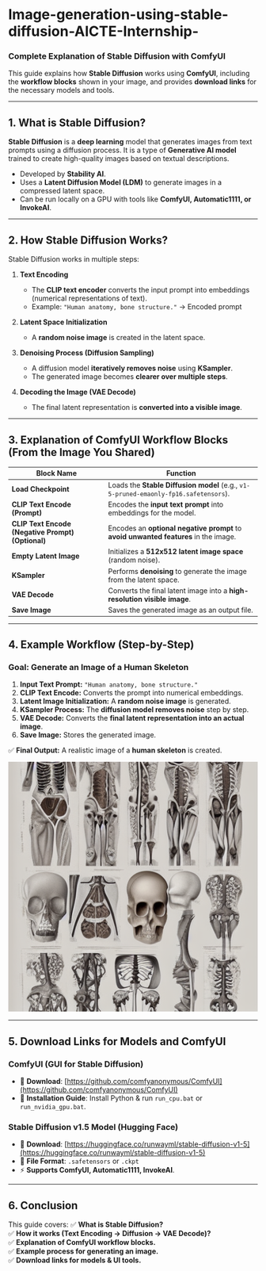 # Image-generation-using-stable-diffusion-AICTE-Internship-

### **Complete Explanation of Stable Diffusion with ComfyUI**  
This guide explains how **Stable Diffusion** works using **ComfyUI**, including the **workflow blocks** shown in your image, and provides **download links** for the necessary models and tools.

---

## **1. What is Stable Diffusion?**  
**Stable Diffusion** is a **deep learning** model that generates images from text prompts using a diffusion process. It is a type of **Generative AI model** trained to create high-quality images based on textual descriptions.

- Developed by **Stability AI**.
- Uses a **Latent Diffusion Model (LDM)** to generate images in a compressed latent space.
- Can be run locally on a GPU with tools like **ComfyUI, Automatic1111, or InvokeAI**.

---

## **2. How Stable Diffusion Works?**  
Stable Diffusion works in multiple steps:  

1. **Text Encoding**  
   - The **CLIP text encoder** converts the input prompt into embeddings (numerical representations of text).  
   - Example: `"Human anatomy, bone structure."` → Encoded prompt  

2. **Latent Space Initialization**  
   - A **random noise image** is created in the latent space.  

3. **Denoising Process (Diffusion Sampling)**  
   - A diffusion model **iteratively removes noise** using **KSampler**.  
   - The generated image becomes **clearer over multiple steps**.  

4. **Decoding the Image (VAE Decode)**  
   - The final latent representation is **converted into a visible image**.  

---

## **3. Explanation of ComfyUI Workflow Blocks (From the Image You Shared)**  

| Block Name | Function |
|------------|----------|
| **Load Checkpoint** | Loads the **Stable Diffusion model** (e.g., `v1-5-pruned-emaonly-fp16.safetensors`). |
| **CLIP Text Encode (Prompt)** | Encodes the **input text prompt** into embeddings for the model. |
| **CLIP Text Encode (Negative Prompt) (Optional)** | Encodes an **optional negative prompt** to **avoid unwanted features** in the image. |
| **Empty Latent Image** | Initializes a **512x512 latent image space** (random noise). |
| **KSampler** | Performs **denoising** to generate the image from the latent space. |
| **VAE Decode** | Converts the final latent image into a **high-resolution visible image**. |
| **Save Image** | Saves the generated image as an output file. |

---

## **4. Example Workflow (Step-by-Step)**  
### **Goal: Generate an Image of a Human Skeleton**
1. **Input Text Prompt:** `"Human anatomy, bone structure."`  
2. **CLIP Text Encode:** Converts the prompt into numerical embeddings.  
3. **Latent Image Initialization:** A **random noise image** is generated.  
4. **KSampler Process:** The **diffusion model removes noise** step by step.  
5. **VAE Decode:** Converts the **final latent representation into an actual image**.  
6. **Save Image:** Stores the generated image.  

✅ **Final Output:** A realistic image of a **human skeleton** is created.  

!["C:\Users\Dell\Desktop\PICS\pic11.png"](https://github.com/DSAnsariAhmed/Image-generation-using-stable-diffusion-AICTE-Internship-/blob/main/pic11.png)

---

## **5. Download Links for Models and ComfyUI**
### **ComfyUI (GUI for Stable Diffusion)**
- 🔗 **Download**: [https://github.com/comfyanonymous/ComfyUI](https://github.com/comfyanonymous/ComfyUI)  
- 📝 **Installation Guide**: Install Python & run `run_cpu.bat` or `run_nvidia_gpu.bat`.

### **Stable Diffusion v1.5 Model (Hugging Face)**
- 🔗 **Download**: [https://huggingface.co/runwayml/stable-diffusion-v1-5](https://huggingface.co/runwayml/stable-diffusion-v1-5)  
- 📜 **File Format**: `.safetensors` or `.ckpt`  
- ⚡ **Supports ComfyUI, Automatic1111, InvokeAI**.

---

## **6. Conclusion**
This guide covers:
✅ **What is Stable Diffusion?**  
✅ **How it works (Text Encoding → Diffusion → VAE Decode)?**  
✅ **Explanation of ComfyUI workflow blocks.**  
✅ **Example process for generating an image.**  
✅ **Download links for models & UI tools.**  


